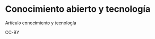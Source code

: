 Conocimiento abierto y tecnología
=========================

Artículo conocimiento y tecnología

CC-BY
